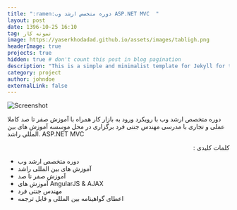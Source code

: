 ```yaml
---
title: ":ramen:دوره متخصص ارشد وب ASP.NET MVC  "
layout: post
date: 1396-10-25 16:10
tag: نمونه کار 
image: https://yaserkhodadad.github.io/assets/images/tabligh.png
headerImage: true
projects: true
hidden: true # don't count this post in blog pagination
description: "This is a simple and minimalist template for Jekyll for those who likes to eat noodles."
category: project
author: johndoe
externalLink: false
---
```


![Screenshot](https://yaserkhodadad.github.io/assets/port/p5.png)


<p style="direction:rtl">

دوره متخصص ارشد وب با رویکرد ورود به بازار کار همراه با آموزش صفر تا صد کاملا عملی و تجاری با مدرسی مهندس جنتی فرد برگزاری در محل موسسه آموزش های بین المللی راشد. ASP.NET MVC 

</p>

<p style="direction:rtl">
کلمات کلیدی :<br/>

-  دوره متخصص ارشد وب <br/>
- آموزش های بین المللی راشد <br/>
- آموزش صفر تا صد  <br/>
- آموزش های AngularJS & AJAX <br/>
- مهندس جنتی فرد <br/>
-   اعطای گواهینامه بین المللی و قابل ترجمه<br/>
</p>
